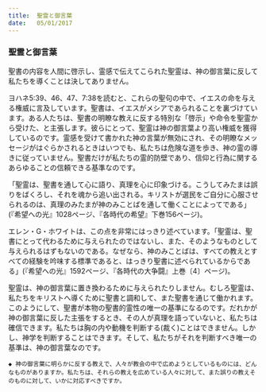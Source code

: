 ```yaml
---
title:  聖霊と御言葉
date:   05/01/2017
---
```


### 聖霊と御言葉

聖書の内容を人間に啓示し、霊感で伝えてこられた聖霊は、神の御言葉に反して私たちを導くことは決してありません。

ヨハネ5:39、46、47、7:38を読むと、これらの聖句の中で、イエスの命を与える権威に言及しています。聖書は、イエスがメシアであられることを裏づけています。ある人たちは、聖書の明瞭な教えに反する特別な「啓示」や命令を聖霊から受けた、と主張します。彼らにとって、聖霊は神の御言葉より高い権威を獲得しているのです。霊感を受けて書かれた神の言葉が無効にされ、その明瞭なメッセージがはぐらかされるときはいつでも、私たちは危険な道を歩き、神の霊の導きに従っていません。聖書だけが私たちの霊的防壁であり、信仰と行為に関するあらゆることの信頼できる基準なのです。

「聖霊は、聖書を通して心に語り、真理を心に印象づける。こうしてみたまは誤りをばくろし、それを魂から追い出される。キリストが選民をご自分に心服させられるのは、真理のみたまが神のみことばを通して働くことによってである」(『希望への光』1028ページ、『各時代の希望』下巻156ページ)。

エレン・G・ホワイトは、この点を非常にはっきり述べています。「聖霊は、聖書にとって代わるために与えられたのではないし、また、そのようなものとして与えられるはずもないのである。なぜなら、神のみことばは、すべての教えとすべての経験を吟味する標準であると、はっきり聖書に述べられているからである」(『希望への光』1592ページ、『各時代の大争闘』上巻〔4〕ページ)。

聖霊は、神の御言葉に置き換わるために与えられたりしません。むしろ聖霊は、私たちをキリストへ導くために聖書と調和して、また聖書を通じて働かれます。このようにして、聖書が本物の聖書的霊性の唯一の基準になるのです。だれかが神の御言葉に反した主張をするとき、その人が真理を語っていないと、私たちは確信できます。私たちは胸の内や動機を判断する(裁く)ことはできません。しかし、神学を判断することはできます。そして、私たちがそれを判断すべき唯一の基準は、神の御言葉なのです。

`◆ 神の御言葉に明らかに反する教えで、人々が教会の中で広めようとしているものには、どんなものがありますか。私たちは、それらの教えを広めている人々に対して、また誤りの教えそのものに対して、いかに対応すべきですか。`
